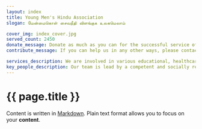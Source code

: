 ```yaml
---
layout: index
title: Young Men's Hindu Association
slogan: மேன்மைகொள் சைவநீதி விளங்குக உலகமெலாம்

cover_img: index_cover.jpg
served_count: 2450
donate_message: Donate as much as you can for the successful service of YMHA
contribute_message: If you can help us in any other ways, please contact us.

services_description: We are involved in various educational, healthcare, welfare and religious activities to uphold the lifestyle of people.
key_people_description: Our team is lead by a competent and socially responsible personalities.
---
```


# {{ page.title }}

Content is written in [Markdown](https://learnxinyminutes.com/docs/markdown/).
Plain text format allows you to focus on your **content**.

<!--
You can use HTML elements in Markdown, such as the comment element, and they won't
be affected by a markdown parser. However, if you create an HTML element in your
markdown file, you cannot use markdown syntax within that element's contents.
-->
